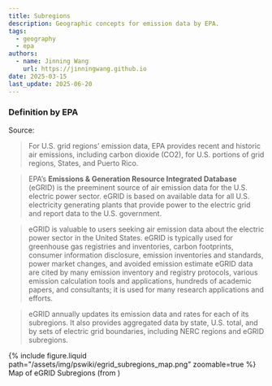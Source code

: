 ```yaml
---
title: Subregions
description: Geographic concepts for emission data by EPA.
tags:
  - geography
  - epa
authors:
  - name: Jinning Wang
    url: https://jinningwang.github.io
date: 2025-03-15
last_update: 2025-06-20
---
```


### Definition by EPA

Source: <d-cite key="epa2024gridregions"></d-cite>

> For U.S. grid regions’ emission data, EPA provides recent and historic air emissions, including carbon dioxide (CO2), for U.S. portions of grid regions, States, and Puerto Rico.

> EPA’s **Emissions & Generation Resource Integrated Database** (eGRID) is the preeminent source of air emission data for the U.S. electric power sector. eGRID is based on available data for all U.S. electricity generating plants that provide power to the electric grid and report data to the U.S. government.

> eGRID is valuable to users seeking air emission data about the electric power sector in the United States. eGRID is typically used for greenhouse gas registries and inventories, carbon footprints, consumer information disclosure, emission inventories and standards, power market changes, and avoided emission estimate eGRID data are cited by many emission inventory and registry protocols, various emission calculation tools and applications, hundreds of academic papers, and consultants; it is used for many research applications and efforts.

> eGRID annually updates its emission data and rates for each of its subregions. It also provides aggregated data by state, U.S. total, and by sets of electric grid boundaries, including NERC regions and eGRID subregions.

<div class="row mt-3">
    <div class="col-sm mt-3 mt-md-0">
        {% include figure.liquid
        path="/assets/img/pswiki/egrid_subregions_map.png"
        zoomable=true %}
        Map of eGRID Subregions (from <d-cite key="epa2024gridregions"></d-cite>)
    </div>
</div>
